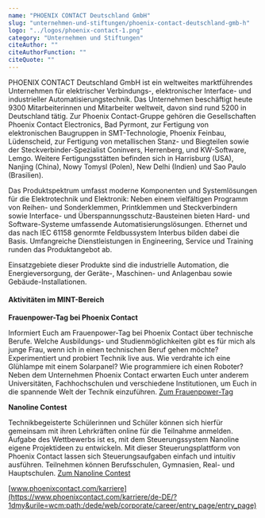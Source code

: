 ```yaml
---
name: "PHOENIX CONTACT Deutschland GmbH"
slug: "unternehmen-und-stiftungen/phoenix-contact-deutschland-gmb-h"
logo: "../logos/phoenix-contact-1.png"
category: "Unternehmen und Stiftungen"
citeAuthor: ""
citeAuthorFunction: ""
citeQuote: ""
---
```


PHOENIX CONTACT Deutschland GmbH ist ein weltweites marktführendes Unternehmen für elektrischer Verbindungs-, elektronischer Interface- und industrieller Automatisierungstechnik. Das Unternehmen beschäftigt heute 9300 Mitarbeiterinnen und Mitarbeiter weltweit, davon sind rund 5200 in Deutschland tätig. Zur Phoenix Contact-Gruppe gehören die Gesellschaften Phoenix Contact Electronics, Bad Pyrmont, zur Fertigung von elektronischen Baugruppen in SMT-Technologie, Phoenix Feinbau, Lüdenscheid, zur Fertigung von metallischen Stanz- und Biegteilen sowie der Steckverbinder-Spezialist Coninvers, Herrenberg, und KW-Software, Lemgo. Weitere Fertigungsstätten befinden sich in Harrisburg (USA), Nanjing (China), Nowy Tomysl (Polen), New Delhi (Indien) und Sao Paulo (Brasilien).

Das Produktspektrum umfasst moderne Komponenten und Systemlösungen für die Elektrotechnik und Elektronik: Neben einem vielfältigen Programm von Reihen- und Sonderklemmen, Printklemmen und Steckverbindern sowie Interface- und Überspannungsschutz-Bausteinen bieten Hard- und Software-Systeme umfassende Automatisierungslösungen. Ethernet und das nach IEC 61158 genormte Feldbussystem Interbus bilden dabei die Basis. Umfangreiche Dienstleistungen in Engineering, Service und Training runden das Produktangebot ab.

Einsatzgebiete dieser Produkte sind die industrielle Automation, die Energieversorgung, der Geräte-, Maschinen- und Anlagenbau sowie Gebäude-Installationen.

#### Aktivitäten im MINT-Bereich

**Frauenpower-Tag bei Phoenix Contact**

Informiert Euch am Frauenpower-Tag bei Phoenix Contact über technische Berufe. Welche Ausbildungs- und Studienmöglichkeiten gibt es für mich als junge Frau, wenn ich in einen technischen Beruf gehen möchte? Experimentiert und probiert Technik live aus. Wie verdrahte ich eine Glühlampe mit einem Solarpanel? Wie programmiere ich einen Roboter? Neben dem Unternehmen Phoenix Contact erwarten Euch unter anderem Universitäten, Fachhochschulen und verschiedene Institutionen, um Euch in die spannende Welt der Technik einzuführen. [Zum Frauenpower-Tag](http://www.phoenixcontact.de/personal/27042_51813.htm)

**Nanoline Contest**

Technikbegeisterte Schülerinnen und Schüler können sich hierfür gemeinsam mit ihren Lehrkräften online für die Teilnahme anmelden. Aufgabe des Wettbewerbs ist es, mit dem Steuerungssystem Nanoline eigene Projektideen zu entwickeln. Mit dieser Steuerungsplattform von Phoenix Contact lassen sich Steuerungsaufgaben einfach und intuitiv ausführen. Teilnehmen können Berufsschulen, Gymnasien, Real- und Hauptschulen. [Zum Nanoline Contest](http://www.phoenixcontact.de/personal/27042_66795.htm)

[www.phoenixcontact.com/karriere](https://www.phoenixcontact.com/karriere/de-DE/?1dmy&urile=wcm:path:/dede/web/corporate/career/entry_page/entry_page)
